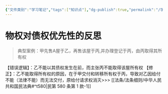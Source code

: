 ```yaml
---
{"文件类别":"学习笔记","tags":["知识点"],"dg-publish":true,"permalink":"/学习笔记studyup/知识点cheese/一物二卖/","dgPassFrontmatter":true,"created":"2024-10-04T22:04:17.126+08:00","updated":"2024-10-04T22:07:10.174+08:00"}
---
```


# 物权对债权优先性的反思
>典型案例：甲先售A屋于乙，再售该屋于丙,并办理登记于丙，由丙取得其所有权

【错误逻辑】：乙不能以其债权发生在前，而主张丙不能取得该屋所有权
【修正】：乙不能取得所有权的原因，在于甲交付和转移所有权于丙，导致对乙因给付不能（法律不能）而无法交付，原给付请求权消灭>>> [[法条/法条细则/中华人民共和国民法典#^t580\|民第 580 条第 1 款-1]]